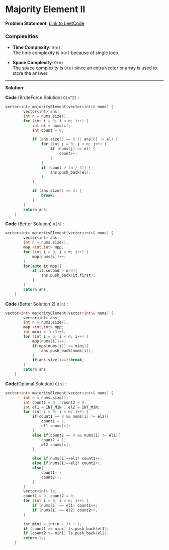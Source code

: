 
# Majority Element II

**Problem Statement**:
[Link to LeetCode](https://leetcode.com/problems/majority-element-ii/description/)

### Complexities

- **Time Complexity**: `O(n)`  
  The time complexity is `O(n)` because of single loop.

- **Space Complexity**: `O(n)`  
  The space complexity is `O(n)` since an extra vector or array is used to store the answer.

---

**Solution**:

**Code** (BruteForce Solution) `O(n^2)` :
```cpp
vector<int> majorityElement(vector<int>& nums) {
        vector<int> ans;
        int n = nums.size();
        for (int i = 0; i < n; i++) {
            int el = nums[i];
            int count = 0;

            if (ans.size() == 0 || ans[0] != el) {
                for (int j = 0; j < n; j++) {
                    if (nums[j] == el) {
                        count++;
                    }
                }
                if (count > (n / 3)) {
                    ans.push_back(el);
                }
            }

            if (ans.size() == 2) {
                break;
            }
        }
        return ans;
    }
```
**Code** (Better Solution) `O(n)` :
```cpp
vector<int> majorityElement(vector<int>& nums) {
        vector<int> ans;
        int n = nums.size();
        map <int,int> mpp;
        for (int i = 0; i < n; i++) {
            mpp[nums[i]]++;
        }
        for(auto it:mpp){
            if(it.second > n/3){
                ans.push_back(it.first);
            }
        }
        return ans;
    }
```
**Code** (Better Solution 2) `O(n)` :
```cpp
vector<int> majorityElement(vector<int>& nums) {
        vector<int> ans;
        int n = nums.size();
        map <int,int> mpp;
        int mini = (n/3)+1;
        for (int i = 0; i < n; i++) {
            mpp[nums[i]]++;
            if(mpp[nums[i]] == mini){
                ans.push_back(nums[i]);
            }
            if(ans.size()==2)break;
        }
        return ans;
    }
```
**Code**(Optimal Solution) `O(n)` :
```cpp
vector<int> majorityElement(vector<int>& nums) {
        int n = nums.size();
        int count1 = 0 , count2 = 0;
        int el1 = INT_MIN , el2 = INT_MIN;
        for (int i = 0; i < n; i++) {
            if(count1 == 0 && nums[i] != el2){
                count1 = 1;
                el1 =nums[i];
            }
            else if(count2 == 0 && nums[i] != el1){
                count2 = 1;
                el2 =nums[i];
            }

            else if(nums[i]==el1) count1++;
            else if(nums[i]==el2) count2++;
            else{
                count1--;
                count2--;
            }
        }
        vector<int> ls;
        count1 = 0, count2 = 0;
        for (int i = 0; i < n; i++) {
            if (nums[i] == el1) count1++;
            if (nums[i] == el2) count2++;
        }

        int mini = int(n / 3) + 1;
        if (count1 >= mini) ls.push_back(el1);
        if (count2 >= mini) ls.push_back(el2);
        return ls;
    }
```
